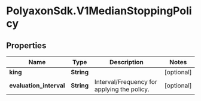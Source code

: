 # PolyaxonSdk.V1MedianStoppingPolicy

## Properties
Name | Type | Description | Notes
------------ | ------------- | ------------- | -------------
**king** | **String** |  | [optional] 
**evaluation_interval** | **String** | Interval/Frequency for applying the policy. | [optional] 


